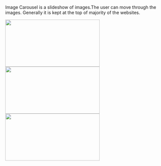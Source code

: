 Image Carousel is a slideshow of images.The user can move through the images. Generally it is kept at the top of majority of the websites.

<img src="https://user-images.githubusercontent.com/121034807/226185458-6f54d173-9c31-44c9-b9a1-67063208e596.png" width=300px  height=150px /> 
<img src="https://user-images.githubusercontent.com/121034807/226185830-dba13a74-c582-4d7e-b402-56739c51cd66.png" width=300px  height=150px/> 
<img src="https://user-images.githubusercontent.com/121034807/226185849-f4946903-4bf1-4114-b646-a6f1d6b6d995.png" width=300px  height=150px/> 
